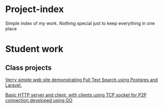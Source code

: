 # Project-index
Simple index of my work. Nothing special just to keep everything in one place


# Student work


## Class projects

[Verry simple web site demonstrating Full Text Search using Postgres and Laravel.](https://github.com/Rep2/NMBP-1.-projekt)

[Basic HTTP server and client, with clients using TCP socket for P2P connection developed using GO](https://github.com/Rep2/GOSimpleClientServer)
